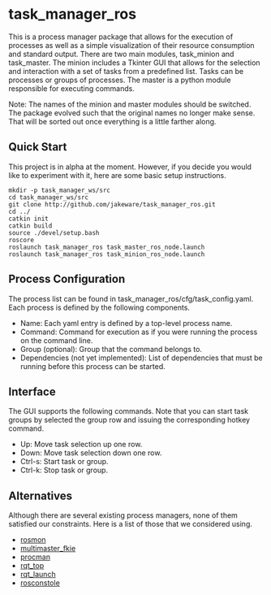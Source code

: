 # task_manager_ros

This is a process manager package that allows for the execution of processes as well as a simple visualization of their resource consumption and standard output.  There are two main modules, task_minion and task_master.  The minion includes a Tkinter GUI that allows for the selection and interaction with a set of tasks from a predefined list.  Tasks can be processes or groups of processes.  The master is a python module responsible for executing commands.

Note: The names of the minion and master modules should be switched.  The package evolved such that the original names no longer make sense.  That will be sorted out once everything is a little farther along.

## Quick Start

This project is in alpha at the moment.  However, if you decide you would like to experiment with it, here are some basic setup instructions.

```
mkdir -p task_manager_ws/src
cd task_manager_ws/src
git clone http://github.com/jakeware/task_manager_ros.git
cd ../
catkin init
catkin build
source ./devel/setup.bash
roscore
roslaunch task_manager_ros task_master_ros_node.launch
roslaunch task_manager_ros task_minion_ros_node.launch
```

## Process Configuration

The process list can be found in task_manager_ros/cfg/task_config.yaml.  Each process is defined by the following components.

* Name: Each yaml entry is defined by a top-level process name.
* Command: Command for execution as if you were running the process on the command line.
* Group (optional): Group that the command belongs to.
* Dependencies (not yet implemented): List of dependencies that must be running before this process can be started.

## Interface

The GUI supports the following commands.  Note that you can start task groups by selected the group row and issuing the corresponding hotkey command.

* Up: Move task selection up one row.
* Down: Move task selection down one row.
* Ctrl-s: Start task or group.
* Ctrl-k: Stop task or group.

## Alternatives

Although there are several existing process managers, none of them satisfied our constraints.  Here is a list of those that we considered using.

* [rosmon](https://github.com/xqms/rosmon)
* [multimaster_fkie](https://github.com/fkie/multimaster_fkie)
* [procman](https://github.com/ashuang/procman)
* [rqt_top](https://github.com/ros-visualization/rqt_top)
* [rqt_launch](https://github.com/ros-visualization/rqt_launch)
* [rosconstole](https://github.com/ros/rosconsole)
